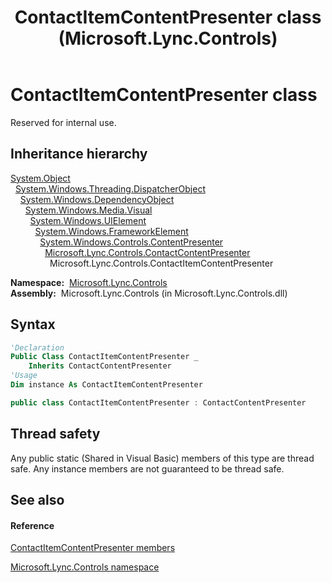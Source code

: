 ﻿---
title: ContactItemContentPresenter class (Microsoft.Lync.Controls)
TOCTitle: ContactItemContentPresenter class
ms:assetid: T:Microsoft.Lync.Controls.ContactItemContentPresenter_DI_3_UC_OCS14MrefLyncWPF
ms:mtpsurl: https://msdn.microsoft.com/en-us/library/microsoft.lync.controls.contactitemcontentpresenter_di_3_uc_ocs14mreflyncwpf(v=office.15)
ms:contentKeyID: 48591739
ms.date: 07/28/2014
mtps_version: v=office.15
f1_keywords:
- Microsoft.Lync.Controls.ContactItemContentPresenter
dev_langs:
- CSharp
- JScript
- VB
- other
---

# ContactItemContentPresenter class

Reserved for internal use.

## Inheritance hierarchy

[System.Object](http://msdn2.microsoft.com/en-us/library/e5kfa45b)  
  [System.Windows.Threading.DispatcherObject](http://msdn2.microsoft.com/en-us/library/ms615925)  
    [System.Windows.DependencyObject](http://msdn2.microsoft.com/en-us/library/ms589309)  
      [System.Windows.Media.Visual](http://msdn2.microsoft.com/en-us/library/ms635637)  
        [System.Windows.UIElement](http://msdn2.microsoft.com/en-us/library/ms590078)  
          [System.Windows.FrameworkElement](http://msdn2.microsoft.com/en-us/library/ms602714)  
            [System.Windows.Controls.ContentPresenter](http://msdn2.microsoft.com/en-us/library/ms609804)  
              [Microsoft.Lync.Controls.ContactContentPresenter](contactcontentpresenter-class-microsoft-lync-controls_1.md)  
                Microsoft.Lync.Controls.ContactItemContentPresenter  

**Namespace:**  [Microsoft.Lync.Controls](microsoft-lync-controls-namespace_1.md)  
**Assembly:**  Microsoft.Lync.Controls (in Microsoft.Lync.Controls.dll)

## Syntax

``` vb
'Declaration
Public Class ContactItemContentPresenter _
    Inherits ContactContentPresenter
'Usage
Dim instance As ContactItemContentPresenter
```

``` csharp
public class ContactItemContentPresenter : ContactContentPresenter
```

## Thread safety

Any public static (Shared in Visual Basic) members of this type are thread safe. Any instance members are not guaranteed to be thread safe.

## See also

#### Reference

[ContactItemContentPresenter members](contactitemcontentpresenter-members-microsoft-lync-controls_1.md)

[Microsoft.Lync.Controls namespace](microsoft-lync-controls-namespace_1.md)

